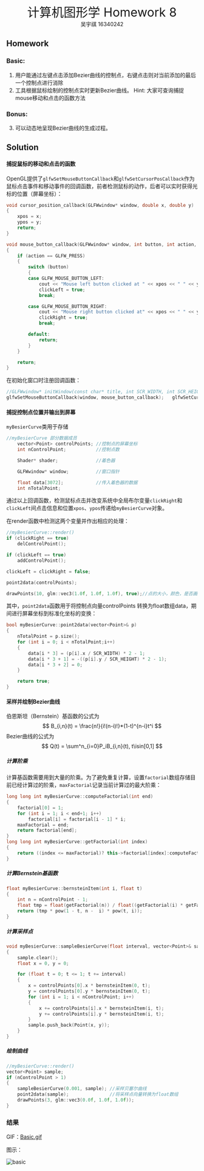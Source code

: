 <center><font size = 6>计算机图形学 Homework 8</font></center>

<center>吴宇祺   16340242</center>

## Homework

### Basic:

1. 用户能通过左键点击添加Bezier曲线的控制点，右键点击则对当前添加的最后一个控制点进行消除
2. 工具根据鼠标绘制的控制点实时更新Bezier曲线。
  Hint: 大家可查询捕捉mouse移动和点击的函数方法

### Bonus:
3. 可以动态地呈现Bezier曲线的生成过程。

## Solution

#### 捕捉鼠标的移动和点击的函数

OpenGL提供了`glfwSetMouseButtonCallback`和`glfwSetCursorPosCallback`作为鼠标点击事件和移动事件的回调函数，前者检测鼠标的动作，后者可以实时获得光标的位置（屏幕坐标）：

```c++
void cursor_position_callback(GLFWwindow* window, double x, double y)
{
	xpos = x;
	ypos = y;
	return;
}

void mouse_button_callback(GLFWwindow* window, int button, int action, int mods)
{
	if (action == GLFW_PRESS)
	{
		switch (button)
		{
		case GLFW_MOUSE_BUTTON_LEFT:
			cout << "Mouse left button clicked at " << xpos << " " << ypos << endl;
			clickLeft = true;
			break;

		case GLFW_MOUSE_BUTTON_RIGHT:
			cout << "Mouse right button clicked at" << xpos << " " << ypos << endl;
			clickRight = true;
			break;

		default:
			return;
		}
	}

	return;
}
```

在初始化窗口时注册回调函数：

```c++
//GLFWwindow* initWindow(const char* title, int SCR_WIDTH, int SCR_HEIGHT)
glfwSetMouseButtonCallback(window, mouse_button_callback);   glfwSetCursorPosCallback(window, cursor_position_callback);
```



#### 捕捉控制点位置并输出到屏幕

`myBesierCurve`类用于存储

```c++
//myBesierCurve 部分数据成员
	vector<Point> controlPoints; //控制点的屏幕坐标
	int nControlPoint;           //控制点数

	Shader* shader;              //着色器

	GLFWwindow* window;          //窗口指针

	float data[3072];            //传入着色器的数据
	int nTotalPoint;
```

通过以上回调函数，检测鼠标点击并改变系统中全局布尔变量`clickRight`和`clickLeft`间点击信息和位置`xpos`、`ypos`传递给`myBesierCurve`对象。

在render函数中检测这两个变量并作出相应的处理：

```c++
//myBesierCurve::render()
if (clickRight == true)
	delControlPoint();

if (clickLeft == true)
	addControlPoint();

clickLeft = clickRight = false;

point2data(controlPoints);

drawPoints(10, glm::vec3(1.0f, 1.0f, 1.0f), true);//点的大小，颜色，是否画线
```



其中，`point2data`函数用于将控制点向量controlPoints 转换为float数组data，期间进行屏幕坐标到标准化坐标的变换：

```c++
bool myBesierCurve::point2data(vector<Point>& p)
{
	nTotalPoint = p.size();
	for (int i = 0; i < nTotalPoint;i++)
	{
		data[i * 3] = (p[i].x / SCR_WIDTH) * 2 - 1;
		data[i * 3 + 1] = -((p[i].y / SCR_HEIGHT) * 2 - 1);
		data[i * 3 + 2] = 0;
	}

	return true;
}
```





#### 采样并绘制Bezier曲线

伯恩斯坦（Bernstein）基函数的公式为
$$
B_{i,n}(t) = \frac{n!}{i!(n-i)!}*(1-t)^{n-i}t^i
$$
Bezier曲线的公式为
$$
Q(t) = \sum^n_{i=0}P_iB_{i,n}(t), t\isin[0,1]
$$


##### 计算阶乘

计算基函数需要用到大量的阶乘。为了避免重复计算，设置`factorial`数组存储目前已经计算过的阶乘，`maxFactorial`记录当前计算过的最大阶乘：

```c++
long long int myBesierCurve::computeFactorial(int end)
{
	factorial[0] = 1;
	for (int i = 1; i < end+1; i++)
		factorial[i] = factorial[i - 1] * i;
	maxFactorial = end;
	return factorial[end];
}
long long int myBesierCurve::getFactorial(int index)
{
	return ((index <= maxFactorial)? this->factorial[index]:computeFactorial(index));
}
```



##### 计算Bernstein基函数

```c++
float myBesierCurve::bernsteinItem(int i, float t)
{
	int n = nControlPoint - 1;
	float tmp = float(getFactorial(n)) / float((getFactorial(i) * getFactorial(n - i)));
	return (tmp * pow(1 - t, n -  i) * pow(t, i));
}
```



##### 计算采样点

```c++
void myBesierCurve::sampleBesierCurve(float interval, vector<Point>& sample)
{
	sample.clear();
	float x = 0, y = 0;

	for (float t = 0; t <= 1; t += interval)
	{
		x = controlPoints[0].x * bernsteinItem(0, t);
		y = controlPoints[0].y * bernsteinItem(0, t);
		for (int i = 1; i < nControlPoint; i++)
		{
			x += controlPoints[i].x * bernsteinItem(i, t);
			y += controlPoints[i].y * bernsteinItem(i, t);
		}
		sample.push_back(Point(x, y));
	}
}
```



##### 绘制曲线

```c++
//myBesierCurve::render()
vector<Point> sample;
if (nControlPoint > 1)   
{
	sampleBesierCurve(0.001, sample); //采样贝塞尔曲线
	point2data(sample);               //将采样点向量转换为float数组
	drawPoints(3, glm::vec3(0.0f, 1.0f, 1.0f));
}
```



### 结果

GIF：[Basic.gif](./Basic.gif)

图示：

![basic](D:\学习资料\3-2\CG\homework\Computer-Graphics\8\doc\basic.PNG)